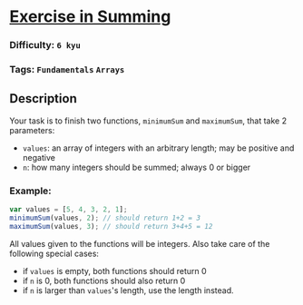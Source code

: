 # [Exercise in Summing](https://www.codewars.com/kata/52cd0d600707d0abcd0003eb)

### Difficulty: `6 kyu`

### Tags: `Fundamentals` `Arrays`

## Description

Your task is to finish two functions, `minimumSum` and `maximumSum`, that take 2 parameters:

- `values`: an array of integers with an arbitrary length; may be positive and negative
- `n`: how many integers should be summed; always 0 or bigger

### Example:

```js
var values = [5, 4, 3, 2, 1];
minimumSum(values, 2); // should return 1+2 = 3
maximumSum(values, 3); // should return 3+4+5 = 12
```

All values given to the functions will be integers. Also take care of the following special cases:

- if `values` is empty, both functions should return 0
- if `n` is 0, both functions should also return 0
- if `n` is larger than `values`'s length, use the length instead.